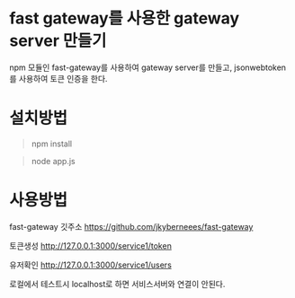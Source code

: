 # fast gateway를 사용한 gateway server 만들기
npm 모듈인 fast-gateway를 사용하여 gateway server를 만들고,
jsonwebtoken를 사용하여 토큰 인증을 한다.

# 설치방법
> npm install

> node app.js

# 사용방법
fast-gateway 깃주소
https://github.com/jkyberneees/fast-gateway

토큰생성
http://127.0.0.1:3000/service1/token

유저확인
http://127.0.0.1:3000/service1/users

로컬에서 테스트시 localhost로 하면 서비스서버와 연결이 안된다.